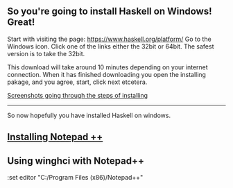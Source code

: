 So you're going to install Haskell on Windows! Great!
----------------------------
Start with visiting the page:
https://www.haskell.org/platform/
Go to the Windows icon.
Click one of the links either the 32bit or 64bit. The safest version is to take the 32bit.

This download will take around 10 minutes depending on your internet connection.
When it has finished downloading you open the installing pakage, and you agree, start, click next etcetera.

[Screenshots going through the steps of installing](https://www.dropbox.com/sh/wtjepz1n98tgj0p/AABV8X08aFDGsqne_gsGSfEja?dl=0)

----------

So now hopefully you have installed Haskell on windows. 

[Installing Notepad ++](http://notepad-plus-plus.org/)
-----

## Using winghci with Notepad++

:set editor "C:/Program Files (x86)/Notepad++"

